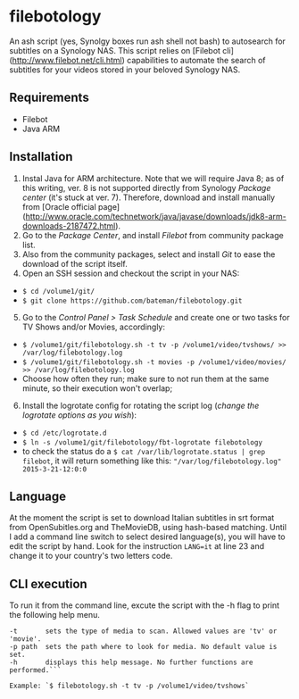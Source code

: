 # filebotology
An ash script (yes, Synolgy boxes run ash shell not bash) to autosearch for subtitles on a Synology NAS. This script relies on [Filebot cli] (http://www.filebot.net/cli.html) capabilities to automate the search of subtitles for your videos stored in your beloved Synology NAS.

## Requirements
  * Filebot
  * Java ARM

## Installation
  1. Instal Java for ARM architecture. Note that we will require Java 8; as of this writing, ver. 8 is not supported directly from Synology _Package center_ (it's stuck at ver. 7). Therefore, download and install manually from [Oracle official page] (http://www.oracle.com/technetwork/java/javase/downloads/jdk8-arm-downloads-2187472.html).
  2. Go to the _Package Center_, and install _Filebot_ from community package list.
  3. Also from the community packages, select and install _Git_ to ease the download of the script itself.
  4. Open an SSH session and checkout the script in your NAS:
   * `$ cd /volume1/git/`
   * `$ git clone https://github.com/bateman/filebotology.git`
  5. Go to the _Control Panel > Task Schedule_ and create one or two tasks for TV Shows and/or Movies, accordingly:
   * `$ /volume1/git/filebotology.sh -t tv -p /volume1/video/tvshows/ >> /var/log/filebotology.log`
   * `$ /volume1/git/filebotology.sh -t movies -p /volume1/video/movies/ >> /var/log/filebotology.log`
   * Choose how often they run; make sure to not run them at the same minute, so their execution won't overlap;
  6. Install the logrotate config for rotating the script log (_change the logrotate options as you wish_):
   * `$ cd /etc/logrotate.d`
   * `$ ln -s /volume1/git/filebotology/fbt-logrotate filebotology`
   * to check the status do a `$ cat /var/lib/logrotate.status | grep filebot`, it will return something like this: `"/var/log/filebotology.log" 2015-3-21-12:0:0`

## Language
At the moment the script is set to download Italian subtitles in srt format from OpenSubitles.org and TheMovieDB, using hash-based matching. Until I add a command line switch to select desired language(s), you will have to edit the script by hand. Look for the instruction `LANG=it` at line 23 and change it to your country's two letters code.

## CLI execution
To run it from the command line,  excute the script with the -h flag to print the following help menu.
```
-t       sets the type of media to scan. Allowed values are 'tv' or 'movie'.
-p path  sets the path where to look for media. No default value is set.
-h       displays this help message. No further functions are performed.```

Example: `$ filebotology.sh -t tv -p /volume1/video/tvshows`

